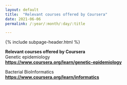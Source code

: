 ```yaml
---
layout: default
title:  "Relevant courses offered by Coursera"
date: 2021-06-06
permalink: /:year/:month/:day/:title

---
```


{% include subpage-header.html %}

**Relevant courses offered by Coursera**\
Genetic epidemiology\
**https://www.coursera.org/learn/genetic-epidemiology** 

Bacterial BioInformatics\
**https://www.coursera.org/learn/informatics** 
